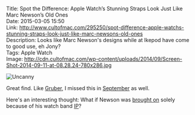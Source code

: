 Title: Spot the Difference: Apple Watch’s Stunning Straps Look Just Like Marc Newson’s Old Ones  
Date: 2015-03-05 15:50  
Link: http://www.cultofmac.com/295250/spot-difference-apple-watchs-stunning-straps-look-just-like-marc-newsons-old-ones  
Description: Looks like Marc Newson's designs while at Ikepod have come to good use, eh Jony?  
Tags: Apple Watch  
Image:  http://cdn.cultofmac.com/wp-content/uploads/2014/09/Screen-Shot-2014-09-11-at-08.28.24-780x286.jpg  

![Uncanny][1]

Great find. Like [Gruber][2], I missed this in [September][3] as well.

Here's an interesting thought: What if Newson was [brought on][4] solely because of his watch band [IP][5]?

[1]: http://cdn.cultofmac.com/wp-content/uploads/2014/09/Screen-Shot-2014-09-11-at-08.28.24-780x286.jpg "Uncanny"
[2]: http://daringfireball.net/linked/2015/03/05/newson-ikepod "John Gruber's link to this piece from a few months back"
[3]: https://www.apple.com/pr/library/2014/09/09Apple-Unveils-Apple-Watch-Apples-Most-Personal-Device-Ever.html "Apple Press Release for Apple Watch"
[4]: http://www.wired.com/2014/09/marc-newson-superstar-designer-is-joining-apple/ "Wired: 'Marc Newson Joining Apple'"
[5]: https://en.wikipedia.org/wiki/Intellectual_property "Wikipedia: Intellectual Property"